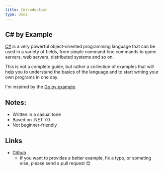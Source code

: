 ```yaml
---
title: Introduction
type: docs
---
```


## C# by Example
[C#](https://learn.microsoft.com/en-us/dotnet/csharp/tour-of-csharp/) is a very powerful object-oriented programming language that can be used in a variety of fields, from simple command-line commands to game servers, web servers, distributed systems and so on.

This is not a complete guide, but rather a collection of examples that will help you to understand the basics of the language and to start writing your own programs in one day.

I'm inspired by the [Go by example](https://gobyexample.com/).

## Notes:
- Written in a casual tone
- Based on .NET 7.0
- Not beginner-friendly

## Links
- [Github](https://github.com/scalalang2/csharp-by-example)
    - If you want to provides a better example, fix a typo, or someting else, please send a pull request 😊